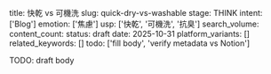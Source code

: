title: 快乾 vs 可機洗
slug: quick-dry-vs-washable
stage: THINK
intent: ['Blog']
emotion: ['焦慮']
usp: ['快乾', '可機洗', '抗臭']
search_volume: 
content_count: 
status: draft
date: 2025-10-31
platform_variants: []
related_keywords: []
todo: ['fill body', 'verify metadata vs Notion']

TODO: draft body
